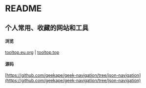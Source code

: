 #  README

## 个人常用、收藏的网站和工具

#### 浏览
 [tooltop.eu.org](https://tooltop.eu.org/) |  [tooltop.top](https://tooltop.top/) 

#### 源码
[https://github.com/geekape/geek-navigation/tree/json-navigation](https://github.com/geekape/geek-navigation/tree/json-navigation)
